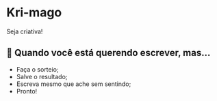 # Kri-mago

Seja criativa!

## 🔮 Quando você está querendo escrever, mas...

- Faça o sorteio;
- Salve o resultado;
- Escreva mesmo que ache sem sentindo;
- Pronto!
